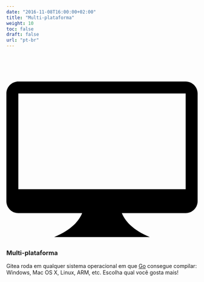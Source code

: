 ```yaml
---
date: "2016-11-08T16:00:00+02:00"
title: "Multi-plataforma"
weight: 10
toc: false
draft: false
url: "pt-br"
---
```

<h3>
	<svg class="octicon octicon-device-desktop" viewBox="0 0 16 16" version="1.1" aria-hidden="true">
		<path fill-rule="evenodd" d="M15 2H1c-.55 0-1 .45-1 1v9c0 .55.45 1 1 1h5.34c-.25.61-.86 1.39-2.34 2h8c-1.48-.61-2.09-1.39-2.34-2H15c.55 0 1-.45 1-1V3c0-.55-.45-1-1-1zm0 9H1V3h14v8z"></path>
	</svg>
	Multi-plataforma
</h3>

Gitea roda em qualquer sistema operacional em que [Go](http://golang.org/) consegue compilar: Windows, Mac OS X, Linux, ARM, etc. Escolha qual você gosta mais!
